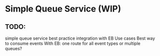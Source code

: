 # Simple Queue Service (WIP)

## TODO:

simple queue service best practice
integration with EB
Use cases
Best way to consume events
With EB: one route for all event types or multiple queues?